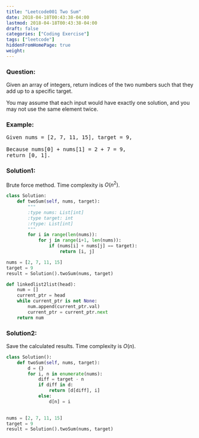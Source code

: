 ```yaml
---
title: "Leetcode001 Two Sum"
date: 2018-04-18T00:43:38-04:00
lastmod: 2018-04-18T00:43:38-04:00
draft: false
categories: ["Coding Exercise"]
tags: ["leetcode"]
hiddenFromHomePage: true
weight:
---
```


### Question:
Given an array of integers, return indices of the two numbers such that they add up to a specific target.

You may assume that each input would have exactly one solution, and you may not use the same element twice.

### Example:
<pre>
Given nums = [2, 7, 11, 15], target = 9,

Because nums[0] + nums[1] = 2 + 7 = 9,
return [0, 1].
</pre>

### Solution1:
Brute force method. Time complexity is $O(n^2)$.
```python
class Solution:
    def twoSum(self, nums, target):
        """
        :type nums: List[int]
        :type target: int
        :rtype: List[int]
        """
        for i in range(len(nums)):
            for j in range(i+1, len(nums)):
                if (nums[i] + nums[j] == target):
                    return [i, j]

nums = [2, 7, 11, 15]
target = 9
result = Solution().twoSum(nums, target)
```
```python
def linkedlist2list(head):
    num = []
    current_ptr = head
    while current_ptr is not None:
        num.append(current_ptr.val)
        current_ptr = current_ptr.next
    return num
```
### Solution2:
Save the calculated results. Time complexity is $O(n)$.
```python
class Solution():
    def twoSum(self, nums, target):
        d = {}
        for i, n in enumerate(nums):
            diff = target - n
            if diff in d:
                return [d[diff], i]
            else:
                d[n] = i
            

nums = [2, 7, 11, 15]
target = 9
result = Solution().twoSum(nums, target)
```

